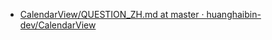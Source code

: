 - [CalendarView/QUESTION_ZH.md at master · huanghaibin-dev/CalendarView](https://github.com/huanghaibin-dev/CalendarView/blob/master/QUESTION_ZH.md)